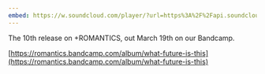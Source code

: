 ```yaml
---
embed: https://w.soundcloud.com/player/?url=https%3A%2F%2Fapi.soundcloud.com%2Ftracks%2F1004689012&visual=true&liking=false&sharing=false&auto_play=false&show_comments=false&continuous_play=false
---
```


The 10th release on +ROMANTICS, out March 19th on our Bandcamp.

[https://romantics.bandcamp.com/album/what-future-is-this](https://romantics.bandcamp.com/album/what-future-is-this)